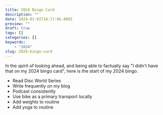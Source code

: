 ```yaml
---
title: 2024 Bingo Card
description: ""
date: 2024-01-01T18:17:06.000Z
preview: ""
draft: true
tags: []
categories: []
keywords:
    - "2024"
slug: 2024-bingo-card
---
```


In the spirit of looking ahead, and being able to factually say "I didn't have that on my 2024 bingo card", here is the start of my 2024 bingo.

<!--more-->

- Read Disc World Series
- Write frequently on my blog
- Podcast consistently
- Use bike as a primary transport locally
- Add weights to routine
- Add yoga to routine